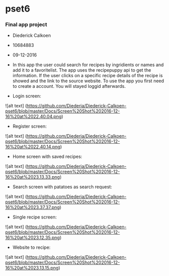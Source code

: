 # pset6 
### Final app project

* Diederick Calkoen 
* 10684883 
* 09-12-2016

* In this app the user could search for recipes by ingridients or names and add it to a favoritelist. The app uses the recipepuppy api to get the information. If the user clicks on a specific recipe details of the recipe is showed and the link to the source website. To use the app you first need to create a account. You will stayed loggid afterwards. 

* Login screen:

![alt text] (https://github.com/Diederia/Diederick-Calkoen-pset6/blob/master/Docs/Screen%20Shot%202016-12-16%20at%2022.40.04.png)

* Register screen:

![alt text] (https://github.com/Diederia/Diederick-Calkoen-pset6/blob/master/Docs/Screen%20Shot%202016-12-16%20at%2022.40.14.png)

* Home screen with saved recipes:

![alt text] (https://github.com/Diederia/Diederick-Calkoen-pset6/blob/master/Docs/Screen%20Shot%202016-12-16%20at%2023.13.33.png)

* Search screen with patatoes as search request:

![alt text] (https://github.com/Diederia/Diederick-Calkoen-pset6/blob/master/Docs/Screen%20Shot%202016-12-16%20at%2023.37.37.png)

* Single recipe screen:

![alt text] (https://github.com/Diederia/Diederick-Calkoen-pset6/blob/master/Docs/Screen%20Shot%202016-12-16%20at%2023.12.35.png)

* Website to recipe:

![alt text] (https://github.com/Diederia/Diederick-Calkoen-pset6/blob/master/Docs/Screen%20Shot%202016-12-16%20at%2023.13.15.png)


